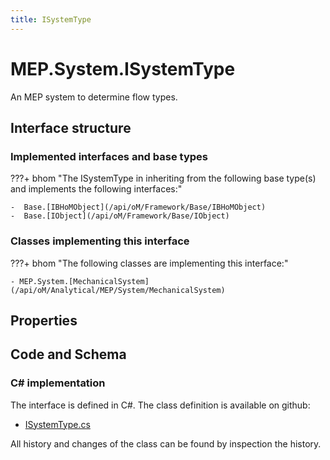 ```yaml
---
title: ISystemType
---
```


# MEP.System.ISystemType

An MEP system to determine flow types.

## Interface structure

### Implemented interfaces and base types

???+ bhom "The ISystemType in inheriting from the following base type(s) and implements the following interfaces:"

    -  Base.[IBHoMObject](/api/oM/Framework/Base/IBHoMObject)
    -  Base.[IObject](/api/oM/Framework/Base/IObject)


### Classes implementing this interface

???+ bhom "The following classes are implementing this interface:"

    - MEP.System.[MechanicalSystem](/api/oM/Analytical/MEP/System/MechanicalSystem)


## Properties

## Code and Schema

### C# implementation

The interface is defined in C#. The class definition is available on github:

- [ISystemType.cs](https://github.com/BHoM/BHoM/blob/develop/MEP_oM/System\ISystemType.cs)

All history and changes of the class can be found by inspection the history.
